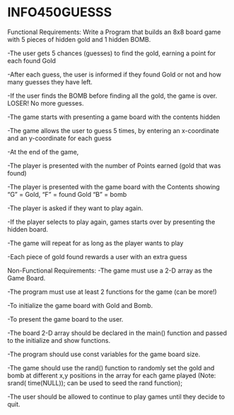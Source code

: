 # INFO450GUESSS

Functional Requirements:
Write a Program that builds an 8x8 board game with 5 pieces of hidden gold and 1 hidden BOMB.

-The user gets 5 chances (guesses) to find the gold,  earning a point for each found Gold	

-After each guess, the user is informed if they found Gold or not and how many guesses they have left.	

-If the user finds the BOMB before finding all the gold, the game is over. LOSER! No more guesses.	

-The game starts with presenting a game board with the contents hidden	

-The game allows the user to guess 5 times, by entering an x-coordinate and an y-coordinate for each guess

-At the end of the game, 

-The player is presented with the number of Points earned  (gold that was found)

-The player is presented with the game board with the Contents showing  “G” = Gold,  “F” =  found Gold  “B” = bomb

-The player is asked if they want to play again.

-If the player selects to play again, games starts over by presenting the hidden board.

-The game will repeat for as long as the player wants to play

-Each piece of gold found rewards a user with an extra guess




Non-Functional Requirements:
-The game must use a 2-D array as the Game Board.

-The program must use at least 2 functions for the game (can be more!)

-To initialize the game board with Gold and Bomb.

-To present the game board to the user.

-The board 2-D array should be declared in the main() function and passed to the initialize and show functions.

-The program should use const variables for the game board size.

-The game should use the rand() function to randomly set the gold and bomb at different x,y positions in the array for each game played  (Note:  srand( time(NULL));  can be used to seed the rand function);

-The user should be allowed to continue to play games until they decide to quit.
